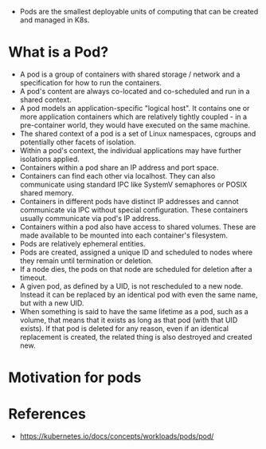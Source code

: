 * Pods are the smallest deployable units of computing that can be created and managed in K8s.
# What is a Pod?
* A pod is a group of containers with shared storage / network and a specification for how to run the containers.
* A pod's content are always co-located and co-scheduled and run in a shared context.
* A pod models an application-specific "logical host". It contains one or more application containers which are relatively tightly coupled - in a pre-container world, they would have executed on the same machine.
* The shared context of a pod is a set of Linux namespaces, cgroups and potentially other facets of isolation.
* Within a pod's context, the individual applications may have further isolations applied.
* Containers within a pod share an IP address and port space.
* Containers can find each other via localhost. They can also communicate using standard IPC like SystemV semaphores or POSIX shared memory.
* Containers in different pods have distinct IP addresses and cannot communicate via IPC without special configuration. These containers usually communicate via pod's IP address.
* Containers within a pod also have access to shared volumes. These are made available to be mounted into each container's filesystem.
* Pods are relatively ephemeral entities.
* Pods are created, assigned a unique ID and scheduled to nodes where they remain until termination or deletion.
* If a node dies, the pods on that node are scheduled for deletion after a timeout.
* A given pod, as defined by a UID, is not rescheduled to a new node. Instead it can be replaced by an identical pod with even the same name, but with a new UID.
* When something is said to have the same lifetime as a pod, such as a volume, that means that it exists as long as that pod (with that UID exists). If that pod is deleted for any reason, even if an identical replacement is created, the related thing is also destroyed and created new.
# Motivation for pods
# References
* https://kubernetes.io/docs/concepts/workloads/pods/pod/
